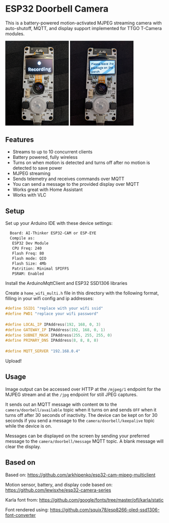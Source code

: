# ESP32 Doorbell Camera

This is a battery-powered motion-activated MJPEG streaming camera with auto-shutoff, MQTT, and display support implemented for TTGO T-Camera modules.

<img src="recording.jpg" alt="Doorbell module streaming view" width="200"/>
<img src="message.jpg" alt="Doorbell module message view" width="200"/>

## Features

- Streams to up to 10 concurrent clients
- Battery powered, fully wireless
- Turns on when motion is detected and turns off after no motion is detected to save power
- MJPEG streaming
- Sends telemetry and receives commands over MQTT
- You can send a message to the provided display over MQTT
- Works great with Home Assistant
- Works with VLC


## Setup

Set up your Arduino IDE with these device settings:

```
  Board: AI-Thinker ESP32-CAM or ESP-EYE
  Compile as:
   ESP32 Dev Module
   CPU Freq: 240
   Flash Freq: 80
   Flash mode: QIO
   Flash Size: 4Mb
   Patrition: Minimal SPIFFS
   PSRAM: Enabled
```

Install the ArduinoMqttClient and ESP32 SSD1306 libraries

Create a `home_wifi_multi.h` file in this directory with the following format, filling in your wifi config and ip addresses:
```C++
#define SSID1 "replace with your wifi ssid"
#define PWD1 "replace your wifi password"

#define LOCAL_IP IPAddress(192, 168, 0, 3)
#define GATEWAY_IP IPAddress(192, 168, 0, 1)
#define SUBNET_MASK IPAddress(255, 255, 255, 0)
#define PRIMARY_DNS IPAddress(8, 8, 8, 8)

#define MQTT_SERVER "192.168.0.4"
```

Upload!

## Usage

Image output can be accessed over HTTP at the `/mjpeg/1` endpoint for the MJPEG stream and at the `/jpg` endpoint for still JPEG captures.

It sends out an MQTT message with content `ON` to the `camera/doorbell/available` topic when it turns on and sends `OFF` when it turns off after 30 seconds of inactivity. The device can be kept on for 30 seconds if you send a message to the `camera/doorbell/keepalive` topic while the device is on.

Messages can be displayed on the screen by sending your preferred message to the `camera/doorbell/message` MQTT topic. A blank message will clear the display.

## Based on

Based on: https://github.com/arkhipenko/esp32-cam-mjpeg-multiclient

Motion sensor, battery, and display code based on: https://github.com/lewisxhe/esp32-camera-series

Karla font from: https://github.com/google/fonts/tree/master/ofl/karla/static

Font rendered using: https://github.com/squix78/esp8266-oled-ssd1306-font-converter
